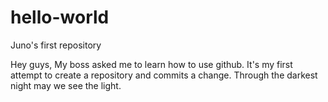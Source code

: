 # hello-world
Juno's first repository

Hey guys,
    My boss asked me to learn how to use github.
    It's my first attempt to create a repository and commits a change.
    Through the darkest night may we see the light.
